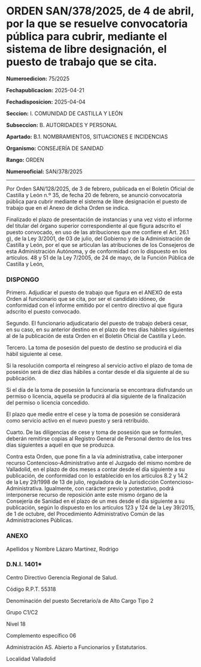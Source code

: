 # ORDEN SAN/378/2025, de 4 de abril, por la que se resuelve convocatoria pública para cubrir, mediante el sistema de libre designación, el puesto de trabajo que se cita.


**Numeroedicion:** 75/2025

**Fechapublicacion:** 2025-04-21

**Fechadisposicion:** 2025-04-04

**Seccion:** I. COMUNIDAD DE CASTILLA Y LEÓN

**Subseccion:** B. AUTORIDADES Y PERSONAL

**Apartado:** B.1. NOMBRAMIENTOS, SITUACIONES E INCIDENCIAS

**Organismo:** CONSEJERÍA DE SANIDAD

**Rango:** ORDEN

**Numerooficial:** SAN/378/2025


---


Por Orden SAN/128/2025, de 3 de febrero, publicada en el Boletín Oficial de Castilla y León n.º 35, de fecha 20 de febrero, se anunció convocatoria pública para cubrir mediante el sistema de libre designación el puesto de trabajo que en el Anexo de dicha Orden se indica.

Finalizado el plazo de presentación de instancias y una vez visto el informe del titular del órgano superior correspondiente al que figura adscrito el puesto convocado, en uso de las atribuciones que me confiere el Art. 26.1 g), de la Ley 3/2001, de 03 de julio, del Gobierno y de la Administración de Castilla y León, por el que se articulan las atribuciones de los Consejeros de esta Administración Autónoma, y de conformidad con lo dispuesto en los artículos. 48 y 51 de la Ley 7/2005, de 24 de mayo, de la Función Pública de Castilla y León,

### DISPONGO

Primero.  Adjudicar el puesto de trabajo que figura en el ANEXO de esta Orden al funcionario que se cita, por ser el candidato idóneo, de conformidad con el informe emitido por el centro directivo al que figura adscrito el puesto convocado.

Segundo.  El funcionario adjudicatario del puesto de trabajo deberá cesar, en su caso, en su anterior destino en el plazo de tres días hábiles siguientes al de la publicación de esta Orden en el Boletín Oficial de Castilla y León.

Tercero.  La toma de posesión del puesto de destino se producirá el día hábil siguiente al cese.

Si la resolución comporta el reingreso al servicio activo el plazo de toma de posesión será de diez días hábiles a contar desde el día siguiente al de su publicación.

Si el día de la toma de posesión la funcionaria se encontrara disfrutando un permiso o licencia, aquella se producirá al día siguiente de la finalización del permiso o licencia concedido.

El plazo que medie entre el cese y la toma de posesión se considerará como servicio activo en el nuevo puesto y será retribuido.

Cuarto.  De las diligencias de cese y toma de posesión que se formulen, deberán remitirse copias al Registro General de Personal dentro de los tres días siguientes a aquél en que se produzca.

Contra esta Orden, que pone fin a la vía administrativa, cabe interponer recurso Contencioso-Administrativo ante el Juzgado del mismo nombre de Valladolid, en el plazo de dos meses a contar desde el día siguiente a su publicación, de conformidad con lo establecido en los artículos 8.2 y 14.2 de la Ley 29/1998 de 13 de julio, reguladora de la Jurisdicción Contencioso-Administrativa. Igualmente, con carácter previo y potestativo, podrá interponerse recurso de reposición ante este mismo órgano de la Consejería de Sanidad en el plazo de un mes desde el día siguiente a su publicación, según lo dispuesto en los artículos 123 y 124 de la Ley 39/2015, de 1 de octubre, del Procedimiento Administrativo Común de las Administraciones Públicas.

### ANEXO

Apellidos y Nombre  Lázaro Martínez, Rodrigo

### D.N.I.  **1401***

Centro Directivo  Gerencia Regional de Salud.

Código R.P.T.  55318

Denominación del puesto  Secretario/a de Alto Cargo Tipo 2

Grupo  C1/C2

Nivel  18

Complemento específico  06

Administración  AS. Abierto a Funcionarios y Estatutarios.

Localidad  Valladolid
